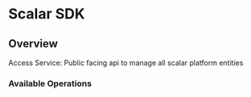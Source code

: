 # Scalar SDK

## Overview

Access Service: Public facing api to manage all scalar platform entities

### Available Operations
